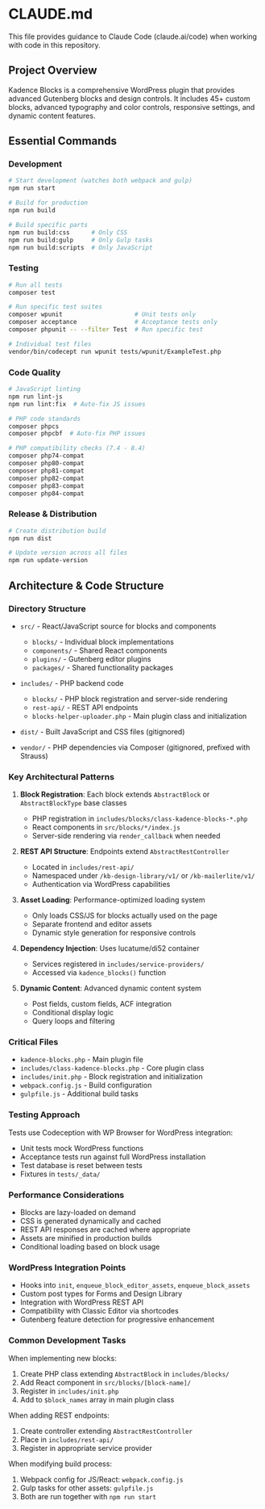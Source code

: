 # CLAUDE.md

This file provides guidance to Claude Code (claude.ai/code) when working with code in this repository.

## Project Overview

Kadence Blocks is a comprehensive WordPress plugin that provides advanced Gutenberg blocks and design controls. It includes 45+ custom blocks, advanced typography and color controls, responsive settings, and dynamic content features.

## Essential Commands

### Development
```bash
# Start development (watches both webpack and gulp)
npm run start

# Build for production
npm run build

# Build specific parts
npm run build:css      # Only CSS
npm run build:gulp     # Only Gulp tasks
npm run build:scripts  # Only JavaScript
```

### Testing
```bash
# Run all tests
composer test

# Run specific test suites
composer wpunit                    # Unit tests only
composer acceptance                # Acceptance tests only
composer phpunit -- --filter Test  # Run specific test

# Individual test files
vendor/bin/codecept run wpunit tests/wpunit/ExampleTest.php
```

### Code Quality
```bash
# JavaScript linting
npm run lint-js
npm run lint:fix  # Auto-fix JS issues

# PHP code standards
composer phpcs
composer phpcbf  # Auto-fix PHP issues

# PHP compatibility checks (7.4 - 8.4)
composer php74-compat
composer php80-compat
composer php81-compat
composer php82-compat
composer php83-compat
composer php84-compat
```

### Release & Distribution
```bash
# Create distribution build
npm run dist

# Update version across all files
npm run update-version
```

## Architecture & Code Structure

### Directory Structure
- `src/` - React/JavaScript source for blocks and components
  - `blocks/` - Individual block implementations
  - `components/` - Shared React components
  - `plugins/` - Gutenberg editor plugins
  - `packages/` - Shared functionality packages
  
- `includes/` - PHP backend code
  - `blocks/` - PHP block registration and server-side rendering
  - `rest-api/` - REST API endpoints
  - `blocks-helper-uploader.php` - Main plugin class and initialization
  
- `dist/` - Built JavaScript and CSS files (gitignored)
- `vendor/` - PHP dependencies via Composer (gitignored, prefixed with Strauss)

### Key Architectural Patterns

1. **Block Registration**: Each block extends `AbstractBlock` or `AbstractBlockType` base classes
   - PHP registration in `includes/blocks/class-kadence-blocks-*.php`
   - React components in `src/blocks/*/index.js`
   - Server-side rendering via `render_callback` when needed

2. **REST API Structure**: Endpoints extend `AbstractRestController`
   - Located in `includes/rest-api/`
   - Namespaced under `/kb-design-library/v1/` or `/kb-mailerlite/v1/`
   - Authentication via WordPress capabilities

3. **Asset Loading**: Performance-optimized loading system
   - Only loads CSS/JS for blocks actually used on the page
   - Separate frontend and editor assets
   - Dynamic style generation for responsive controls

4. **Dependency Injection**: Uses lucatume/di52 container
   - Services registered in `includes/service-providers/`
   - Accessed via `kadence_blocks()` function

5. **Dynamic Content**: Advanced dynamic content system
   - Post fields, custom fields, ACF integration
   - Conditional display logic
   - Query loops and filtering

### Critical Files

- `kadence-blocks.php` - Main plugin file
- `includes/class-kadence-blocks.php` - Core plugin class
- `includes/init.php` - Block registration and initialization
- `webpack.config.js` - Build configuration
- `gulpfile.js` - Additional build tasks

### Testing Approach

Tests use Codeception with WP Browser for WordPress integration:
- Unit tests mock WordPress functions
- Acceptance tests run against full WordPress installation
- Test database is reset between tests
- Fixtures in `tests/_data/`

### Performance Considerations

- Blocks are lazy-loaded on demand
- CSS is generated dynamically and cached
- REST API responses are cached where appropriate
- Assets are minified in production builds
- Conditional loading based on block usage

### WordPress Integration Points

- Hooks into `init`, `enqueue_block_editor_assets`, `enqueue_block_assets`
- Custom post types for Forms and Design Library
- Integration with WordPress REST API
- Compatibility with Classic Editor via shortcodes
- Gutenberg feature detection for progressive enhancement

### Common Development Tasks

When implementing new blocks:
1. Create PHP class extending `AbstractBlock` in `includes/blocks/`
2. Add React component in `src/blocks/[block-name]/`
3. Register in `includes/init.php`
4. Add to `$block_names` array in main plugin class

When adding REST endpoints:
1. Create controller extending `AbstractRestController`
2. Place in `includes/rest-api/`
3. Register in appropriate service provider

When modifying build process:
1. Webpack config for JS/React: `webpack.config.js`
2. Gulp tasks for other assets: `gulpfile.js`
3. Both are run together with `npm run start`